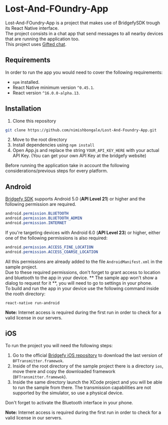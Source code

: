 # Lost-And-FOundry-App
Lost-And-FOundry-App is a project that makes use of BridgefySDK trough its React Native interface.   
The project consists in a chat app that send messages to all nearby devices that are running the application too.  
This project uses [Gifted chat](https://github.com/FaridSafi/react-native-gifted-chat).

## Requirements
In order to run the app you would need to cover the following requirements:  

- `npm` installed.
- React Native minimum version `^0.45.1`.
- React version `^16.0.0-alpha.13`.


## Installation

1. Clone this repository

```bash
git clone https://github.com/nimishbongale/Lost-And-Foundry-App.git 
```

2. Move to the root directory
3. Install dependencies using `npm install`
4. Open App.js and replace the string `YOUR_API_KEY_HERE` with your actual API Key. (You can get your own API Key at the bridgefy website)

Before running the application take in account the following considerations/previous steps for every platform.

## Android 
[Bridgefy SDK](https://github.com/bridgefy/bridgefy-android-samples/blob/master/README.md) supports Android 5.0 (**API Level 21**) or higher and the following permission are required.

```java
android.permission.BLUETOOTH
android.permission.BLUETOOTH_ADMIN
android.permission.INTERNET
```
If you're targeting devices with Android  6.0 (**API Level 23**) or higher, either one of the following permissions is also required:

```java
android.permission.ACCESS_FINE_LOCATION
android.permission.ACCESS_COARSE_LOCATION
```
All this permissions are already added to the file `AndroidManifest.xml` in the sample project.  
Due to these required permissions, don't forget to grant access to location and bluetooth to the app in your device. ** The sample app won't show a dialog to request for it **, you will need to go to settings in your phone.  
To build and run the app in your device use the following command inside the rooth directory:  
```
react-native run-android
```
**Note:** Internet access is required during the first run in order to check for a valid license in our servers.

## iOS
To run the project you will need the following steps:  

1. Go to the official [Bridgefy iOS repository](https://bitbucket.org/bridgefy/bridgefy-ios-dist) to download the last version of `BFTransmitter.framewok`.  
2. Inside of the root directory of the sample project there is a directory `ios`, move there and copy the downloaded framework (`BFTransmitter.framewok`).
3. Inside the same directory launch the XCode project and you will be able to run the sample from there. The transmission capabilities are not supported by the simulator, so use a physical device.

Don't forget to activate the Bluetooth interface in your phone.

**Note:** Internet access is required during the first run in order to check for a valid license in our servers.

